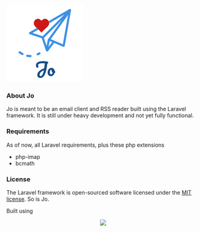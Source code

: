 

<img src="https://raw.githubusercontent.com/thgs/jo/master/public/logo.png">

### About Jo

Jo is meant to be an email client and RSS reader built using the Laravel framework. 
It is still under heavy development and not yet fully functional.

### Requirements

As of now, all Laravel requirements, plus these php extensions 

* php-imap 
* bcmath


### License

The Laravel framework is open-sourced software licensed under the [MIT license](https://opensource.org/licenses/MIT).
So is Jo.

Built using
<p align="center"><img src="https://laravel.com/assets/img/components/logo-laravel.svg"></p>
